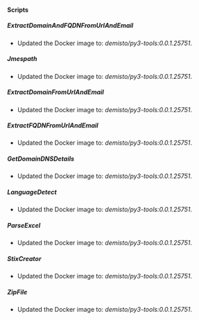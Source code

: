 #### Scripts
##### ExtractDomainAndFQDNFromUrlAndEmail
- Updated the Docker image to: *demisto/py3-tools:0.0.1.25751*.
##### Jmespath
- Updated the Docker image to: *demisto/py3-tools:0.0.1.25751*.
##### ExtractDomainFromUrlAndEmail
- Updated the Docker image to: *demisto/py3-tools:0.0.1.25751*.
##### ExtractFQDNFromUrlAndEmail
- Updated the Docker image to: *demisto/py3-tools:0.0.1.25751*.
##### GetDomainDNSDetails
- Updated the Docker image to: *demisto/py3-tools:0.0.1.25751*.
##### LanguageDetect
- Updated the Docker image to: *demisto/py3-tools:0.0.1.25751*.
##### ParseExcel
- Updated the Docker image to: *demisto/py3-tools:0.0.1.25751*.
##### StixCreator
- Updated the Docker image to: *demisto/py3-tools:0.0.1.25751*.
##### ZipFile
- Updated the Docker image to: *demisto/py3-tools:0.0.1.25751*.